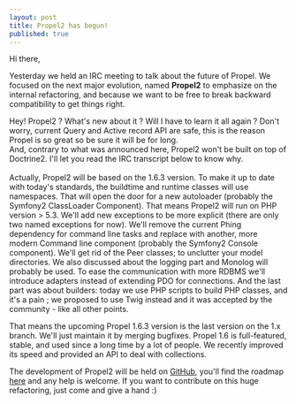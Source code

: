 ```yaml
---
layout: post
title: Propel2 has begun!
published: true
---
```

<div>
<div>
<div>Hi there,</div>
<p />
<div>Yesterday we held an IRC meeting to talk about the future of Propel. We focused on the next major evolution, named <strong>Propel2</strong>&nbsp;to emphasize on the internal refactoring, and because we want to be free to break backward compatibility to get things right.</div>
<p />
<div>
<div>Hey! Propel2 ? What's new about it ? Will I have to learn it all again ?&nbsp;Don't worry, current Query and Active record API are safe, this is the reason Propel is so great so be sure it will be for long.</div>
<div>And, contrary to what was announced here, Propel2 won't be built on top of Doctrine2. I'll let you read the IRC transcript below to know why.</div>
</div>
<div>&nbsp;<!--more--></div>
<div>Actually, Propel2 will be based on the 1.6.3 version. To make it up to date with today's standards, the buildtime and runtime classes will use namespaces. That will open the door for a new autoloader (probably the Symfony2 ClassLoader Component). That means Propel2 will run on PHP version &gt; 5.3. We'll add new exceptions to be more explicit (there are only two named exceptions for now). We'll remove the current Phing dependency for command line tasks and replace with another, more modern Command line component (probably the Symfony2 Console component). We'll get rid of the Peer classes; to unclutter your model directories. We also discussed about the logging part and Monolog will probably be used. To ease the communication with more RDBMS we'll introduce adapters instead of extending PDO for connections. And the last part was about builders: today we use PHP scripts to build PHP classes, and it's a pain ; we proposed to use Twig instead and it was accepted by the community - like all other points.</div>
</div>
</div>
<p />
<div><span>That means the upcoming Propel 1.6.3 version is the last version on the 1.x branch. We'll just maintain it by merging bugfixes. Propel 1.6 is full-featured, stable, and used since a long time by a lot of people. We recently improved its speed and provided an API to deal with collections.</span></div>
<p />
<script src="https://gist.github.com/1266792.js?file=Propel%20IRC%20Meeting"></script>
<p />
<div>The development of Propel2 will be held on <a href="https://github.com/propelorm/Propel2">GitHub</a>, you'll find the roadmap <a href="https://github.com/propelorm/Propel2/issues/1">here</a>&nbsp;and any help is welcome. If you want to contribute on this huge refactoring, just come and give a hand :)</div>
